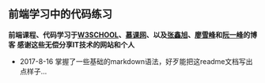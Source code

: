 ## 前端学习中的代码练习 ##
**前端课程、代码学习于[W3SCHOOL](http://www.w3school.com.cn)、[慕课网](http://www.imooc.com)、以及[张鑫旭](http://www.zhangxinxu.com)、[廖雪峰](https://www.liaoxuefeng.com/)和[阮一峰](http://www.ruanyifeng.com/blog/)的博客**
**感谢这些无偿分享IT技术的网站和个人**

* 2017-8-16 掌握了一些基础的markdown语法，好歹能把这readme文档写出点样子...
